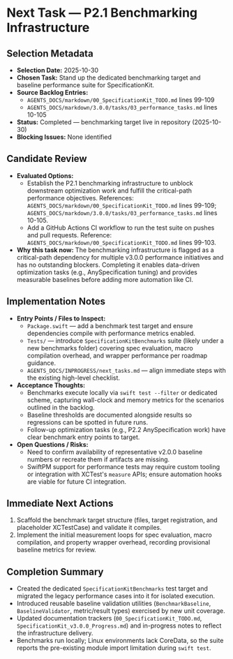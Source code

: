 # Next Task — P2.1 Benchmarking Infrastructure

## Selection Metadata
- **Selection Date:** 2025-10-30
- **Chosen Task:** Stand up the dedicated benchmarking target and baseline performance suite for SpecificationKit.
- **Source Backlog Entries:**
  - `AGENTS_DOCS/markdown/00_SpecificationKit_TODO.md` lines 99-109
  - `AGENTS_DOCS/markdown/3.0.0/tasks/03_performance_tasks.md` lines 10-105
- **Status:** Completed — benchmarking target live in repository (2025-10-30)
- **Blocking Issues:** None identified

## Candidate Review
- **Evaluated Options:**
  - Establish the P2.1 benchmarking infrastructure to unblock downstream optimization work and fulfill the critical-path performance objectives. References: `AGENTS_DOCS/markdown/00_SpecificationKit_TODO.md` lines 99-109; `AGENTS_DOCS/markdown/3.0.0/tasks/03_performance_tasks.md` lines 10-105.
  - Add a GitHub Actions CI workflow to run the test suite on pushes and pull requests. Reference: `AGENTS_DOCS/markdown/00_SpecificationKit_TODO.md` lines 99-103.
- **Why this task now:** The benchmarking infrastructure is flagged as a critical-path dependency for multiple v3.0.0 performance initiatives and has no outstanding blockers. Completing it enables data-driven optimization tasks (e.g., AnySpecification tuning) and provides measurable baselines before adding more automation like CI.

## Implementation Notes
- **Entry Points / Files to Inspect:**
  - `Package.swift` — add a benchmark test target and ensure dependencies compile with performance metrics enabled.
  - `Tests/` — introduce `SpecificationKitBenchmarks` suite (likely under a new benchmarks folder) covering spec evaluation, macro compilation overhead, and wrapper performance per roadmap guidance.
  - `AGENTS_DOCS/INPROGRESS/next_tasks.md` — align immediate steps with the existing high-level checklist.
- **Acceptance Thoughts:**
  - Benchmarks execute locally via `swift test --filter` or dedicated scheme, capturing wall-clock and memory metrics for the scenarios outlined in the backlog.
  - Baseline thresholds are documented alongside results so regressions can be spotted in future runs.
  - Follow-up optimization tasks (e.g., P2.2 AnySpecification work) have clear benchmark entry points to target.
- **Open Questions / Risks:**
  - Need to confirm availability of representative v2.0.0 baseline numbers or recreate them if artifacts are missing.
  - SwiftPM support for performance tests may require custom tooling or integration with XCTest's `measure` APIs; ensure automation hooks are viable for future CI integration.

## Immediate Next Actions
1. Scaffold the benchmark target structure (files, target registration, and placeholder XCTestCase) and validate it compiles.
2. Implement the initial measurement loops for spec evaluation, macro compilation, and property wrapper overhead, recording provisional baseline metrics for review.

## Completion Summary
- Created the dedicated `SpecificationKitBenchmarks` test target and migrated the legacy performance cases into it for isolated execution.
- Introduced reusable baseline validation utilities (`BenchmarkBaseline`, `BaselineValidator`, metric/result types) exercised by new unit coverage.
- Updated documentation trackers (`00_SpecificationKit_TODO.md`, `SpecificationKit_v3.0.0_Progress.md`) and in-progress notes to reflect the infrastructure delivery.
- Benchmarks run locally; Linux environments lack CoreData, so the suite reports the pre-existing module import limitation during `swift test`.
